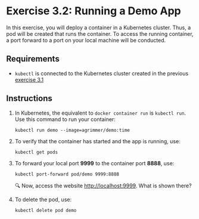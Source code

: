 # Exercise 3.2: Running a Demo App

In this exercise, you will deploy a container in a Kubernetes cluster. Thus, a pod will be created that runs the container. To access the running container, a port forward to a port on your local machine will be conducted. 

## Requirements

* `kubectl` is connected to the Kubernetes cluster created in the previous [exercise 3.1](../exercise%203.1)

## Instructions

1. In Kubernetes, the equivalent to `docker container run` is `kubectl run`. Use this command to run your container:

    ```console
    kubectl run demo --image=agrimmer/demo:time
    ```

1. To verify that the container has started and the app is running, use:
    
    ```console
    kubectl get pods
    ```

1. To forward your local port **9999** to the container port **8888**, use:
    
    ```console
    kubectl port-forward pod/demo 9999:8888
    ```

    :mag: Now, access the website [http://localhost:9999](http://localhost:9999). What is shown there? 

1. To delete the pod, use:

    ```console
    kubectl delete pod demo
    ```
